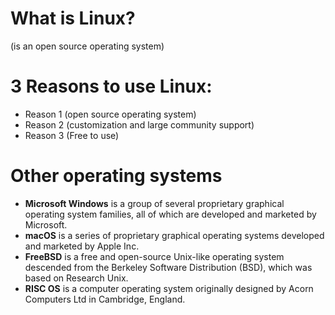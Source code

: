 # What is Linux?
(is an open source operating system)
# 3 Reasons to use Linux:
* Reason 1 (open source operating system)
* Reason 2 (customization and large community support)
* Reason 3 (Free to use) 
# Other operating systems
* **Microsoft Windows** is a group of several proprietary graphical operating system families, all of which are developed and marketed by Microsoft. 
* **macOS** is a series of proprietary graphical operating systems developed and marketed by Apple Inc. 
* **FreeBSD** is a free and open-source Unix-like operating system descended from the Berkeley Software Distribution (BSD), which was based on Research Unix.
* **RISC OS** is a computer operating system originally designed by Acorn Computers Ltd in Cambridge, England. 

